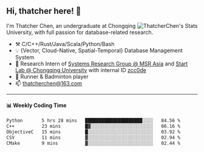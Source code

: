 ## Hi, thatcher here! :wave:

<img align="right" src="https://github-readme-stats.vercel.app/api?username=thatcherchen&title_color=333&text_color=777" alt="ThatcherChen's Stats" >

I'm Thatcher Chen, an undergraduate at Chongqing University, with full passion for database-related research.

- :hammer_and_pick:  C/C++/Rust/Java/Scala/Python/Bash
- :bulb:  {Vector, Cloud-Native, Spatial-Temporal} Database Management System
- :telescope:  Research Intern of [Systems Research Group @ MSR Asia](https://www.microsoft.com/en-us/research/group/systems-research-group-asia) and [Start Lab @ Chongqing University](https://github.com/Spatio-Temporal-Lab) with internal ID [zcc0de](https://github.com/zcc0de)
- :seedling:  Runner & Badminton player
- :mailbox: thatcherchen@163.com

---

#### :bar_chart: Weekly Coding Time

<!--START_SECTION:waka-->

```txt
Python       5 hrs 28 mins   █████████████████████░░░░   84.56 %
C++          23 mins         █▓░░░░░░░░░░░░░░░░░░░░░░░   06.16 %
ObjectiveC   15 mins         █░░░░░░░░░░░░░░░░░░░░░░░░   03.92 %
CSV          11 mins         ▓░░░░░░░░░░░░░░░░░░░░░░░░   02.94 %
CMake        9 mins          ▓░░░░░░░░░░░░░░░░░░░░░░░░   02.44 %
```

<!--END_SECTION:waka-->
